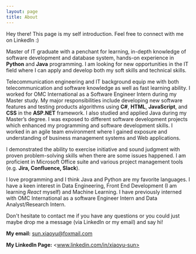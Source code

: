 ```yaml
---
layout: page
title: About
---
```






<p class="message">
  Hey there! This page is my self introduction. Feel free to connect with me on LinkedIn :) 
</p>


Master of IT graduate with a penchant for learning, in-depth knowledge of software development and database system, hands-on experience in **Python** and **Java** programming. I am looking for new opportunities in the IT field where I can apply and develop both my soft skills and technical skills.

Telecommunication engineering and IT background equip me with both telecommunication and software knowledge as well as fast learning ability. I worked for OMC International as a Software Engineer Intern during my Master study. My major responsibilities include developing new software features and testing products algorithms using **C#**, **HTML**, **JavaScript**, and **CSS** in the **ASP.NET** framework. I also studied and applied Java during my Master’s degree. I was exposed to different software development projects which enhanced my programming and software development skills. I worked in an agile team environment where I gained exposure and understanding of business management systems and Web applications.

I demonstrated the ability to exercise initiative and sound judgment with proven problem-solving skills when there are some issues happened. I am proficient in Microsoft Office suite and various project management tools (e.g. **Jira, Confluence, Slack**).

I love programming and I think Java and Python are my favorite languages. I have a keen interest in Data Engineering, Front End Development (I am learning *React* myself) and Machine Learning. I have previously interned with OMC International as a software Engineer Intern and Data Analyst/Research Intern.

Don't hesitate to contact me if you have any questions or you could just maybe drop me a message (via LinkedIn or my email) and say hi!


**My email:** <sun.xiaoyu@foxmail.com>

**My LinkedIn Page:** <www.linkedin.com/in/xiaoyu-sun>
